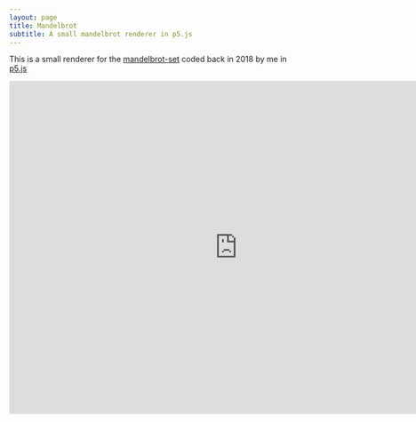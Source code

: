 ```yaml
---
layout: page
title: Mandelbrot
subtitle: A small mandelbrot renderer in p5.js
---
```

This is a small renderer for the [mandelbrot-set](https://en.wikipedia.org/wiki/Mandelbrot_set) coded back in 2018 by me in [p5.js](https://p5js.org/)  


<iframe src="https://editor.p5js.org/BlackPhoenix/embed/MJYCklzaQ" width="820" height="600" frameBorder="0"></iframe>  
